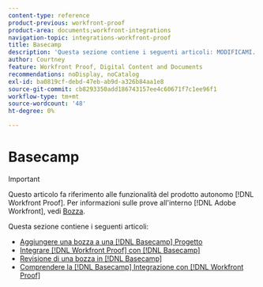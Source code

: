 ```yaml
---
content-type: reference
product-previous: workfront-proof
product-area: documents;workfront-integrations
navigation-topic: integrations-workfront-proof
title: Basecamp
description: 'Questa sezione contiene i seguenti articoli: MODIFICAMI.'
author: Courtney
feature: Workfront Proof, Digital Content and Documents
recommendations: noDisplay, noCatalog
exl-id: ba0819cf-debd-47eb-ab9d-a326b84aa1e8
source-git-commit: cb8293350add186743157ee4c60671f7c1ee96f1
workflow-type: tm+mt
source-wordcount: '48'
ht-degree: 0%

---
```


# Basecamp

>[!IMPORTANT]
>
>Questo articolo fa riferimento alle funzionalità del prodotto autonomo [!DNL Workfront Proof]. Per informazioni sulle prove all&#39;interno [!DNL Adobe Workfront], vedi [Bozza](../../../review-and-approve-work/proofing/proofing.md).

Questa sezione contiene i seguenti articoli:

* [Aggiungere una bozza a una [!DNL Basecamp] Progetto](../../../workfront-proof/wp-integrations/basecamp/add-proof-to-basecamp-project.md)
* [Integrare [!DNL Workfront Proof] con [!DNL Basecamp]](../../../workfront-proof/wp-integrations/basecamp/integrate-workfront-proof-with-basecamp.md)
* [Revisione di una bozza in [!DNL Basecamp]](../../../workfront-proof/wp-integrations/basecamp/review-proof-basecamp.md)
* [Comprendere la [!DNL Basecamp] Integrazione con [!DNL Workfront Proof]](../../../workfront-proof/wp-integrations/basecamp/basecamp-integration-overview.md)
